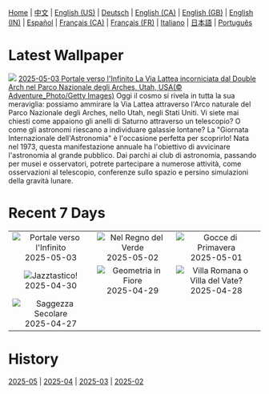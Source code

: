 [Home](../README.md) | [中文](zh-CN.md) | [English (US)](en-US.md) | [Deutsch](de-DE.md) | [English (CA)](en-CA.md) | [English (GB)](en-GB.md) | [English (IN)](en-IN.md) | [Español](es-ES.md) | [Français (CA)](fr-CA.md) | [Français (FR)](fr-FR.md) | [Italiano](it-IT.md) | [日本語](ja-JP.md) | [Português](pt-BR.md)

# Latest Wallpaper
![](https://www.bing.com/th?id=OHR.ArchesGalaxy_IT-IT2041220241_UHD.jpg)
[2025-05-03 Portale verso l'Infinito La Via Lattea incorniciata dal Double Arch nel Parco Nazionale degli Arches, Utah, USA(© Adventure_Photo/Getty Images)](https://www.bing.com/th?id=OHR.ArchesGalaxy_IT-IT2041220241_UHD.jpg)
Oggi il cosmo si rivela in tutta la sua meraviglia: possiamo ammirare la Via Lattea attraverso l'Arco naturale del Parco Nazionale degli Arches, nello Utah, negli Stati Uniti. Vi siete mai chiesti come appaiono gli anelli di Saturno attraverso un telescopio? O come gli astronomi riescano a individuare galassie lontane? La "Giornata Internazionale dell'Astronomia" è l'occasione perfetta per scoprirlo! Nata nel 1973, questa manifestazione annuale ha l'obiettivo di avvicinare l'astronomia al grande pubblico. Dai parchi ai club di astronomia, passando per musei e osservatori, potrete partecipare a numerose attività, come osservazioni al telescopio, conferenze sullo spazio e persino simulazioni della gravità lunare.

# Recent 7 Days
|  |  |  |
|:---:|:---:|:---:|
| ![](https://www.bing.com/th?id=OHR.ArchesGalaxy_IT-IT2041220241_400x240.jpg "Portale verso l'Infinito") 2025-05-03 | ![](https://www.bing.com/th?id=OHR.BrazilHeron_IT-IT7849076526_400x240.jpg "Nel Regno del Verde") 2025-05-02 | ![](https://www.bing.com/th?id=OHR.PinkPlumeria_IT-IT2418782991_400x240.jpg "Gocce di Primavera") 2025-05-01 |
| ![](https://www.bing.com/th?id=OHR.ColtraneBand_IT-IT2364291009_400x240.jpg "Jazztastico!") 2025-04-30 | ![](https://www.bing.com/th?id=OHR.GardensVillandry_IT-IT2296635680_400x240.jpg "Geometria in Fiore") 2025-04-29 | ![](https://www.bing.com/th?id=OHR.LagoDiGardaVillaRomana_IT-IT2119836247_400x240.jpg "Villa Romana o Villa del Vate?") 2025-04-28 |
| ![](https://www.bing.com/th?id=OHR.RedwoodGrove_IT-IT2059060159_400x240.jpg "Saggezza Secolare") 2025-04-27 |  |  |

# History
[2025-05](../archives/wallpaper/it-IT/w_2025_05.md) | [2025-04](../archives/wallpaper/it-IT/w_2025_04.md) | [2025-03](../archives/wallpaper/it-IT/w_2025_03.md) | [2025-02](../archives/wallpaper/it-IT/w_2025_02.md)

